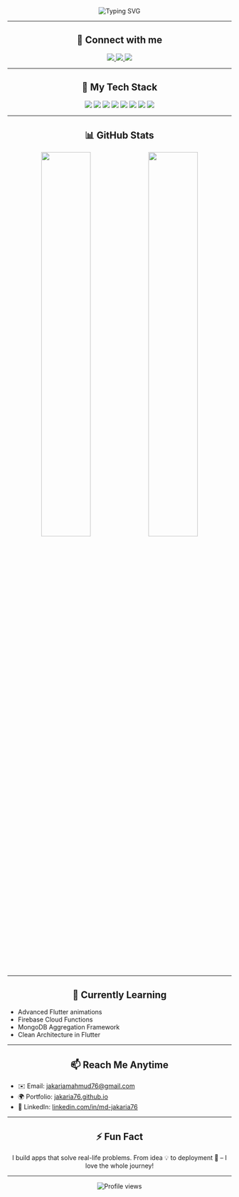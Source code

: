 <!-- Profile Banner -->
<p align="center">
  <img src="https://readme-typing-svg.herokuapp.com?font=Fira+Code&size=28&pause=1000&color=00BFFF&center=true&vCenter=true&width=900&lines=Hi+there!+I'm+Md.+Jakaria+%F0%9F%91%8B;Flutter+Developer+%F0%9F%93%B1;CSE+Student+at+AUST+%F0%9F%92%BB;Tech+Lover+%F0%9F%94%A5;Welcome+to+my+GitHub+profile+!+%F0%9F%8C%90" alt="Typing SVG" />
</p>

---

<h2 align="center">🔗 Connect with me</h2>

<p align="center">
  <a href="https://www.linkedin.com/in/md-jakaria76/" target="_blank">
    <img src="https://img.shields.io/badge/LinkedIn-%230077B5.svg?style=for-the-badge&logo=linkedin&logoColor=white" />
  </a>
  <a href="mailto:jakariamahmud76@gmail.com" target="_blank">
    <img src="https://img.shields.io/badge/Gmail-%23D14836.svg?style=for-the-badge&logo=gmail&logoColor=white" />
  </a>
  <a href="https://jakaria76.github.io" target="_blank">
    <img src="https://img.shields.io/badge/Portfolio-%23000000.svg?style=for-the-badge&logo=firefox&logoColor=white" />
  </a>
</p>

---

<h2 align="center">🚀 My Tech Stack</h2>

<p align="center">
  <img src="https://img.shields.io/badge/Flutter-02569B?style=for-the-badge&logo=flutter&logoColor=white" />
  <img src="https://img.shields.io/badge/Dart-0175C2?style=for-the-badge&logo=dart&logoColor=white" />
  <img src="https://img.shields.io/badge/Firebase-FFCA28?style=for-the-badge&logo=firebase&logoColor=black" />
  <img src="https://img.shields.io/badge/Node.js-339933?style=for-the-badge&logo=node.js&logoColor=white" />
  <img src="https://img.shields.io/badge/Express.js-000000?style=for-the-badge&logo=express&logoColor=white" />
  <img src="https://img.shields.io/badge/MongoDB-4EA94B?style=for-the-badge&logo=mongodb&logoColor=white" />
  <img src="https://img.shields.io/badge/React-61DAFB?style=for-the-badge&logo=react&logoColor=black" />
  <img src="https://img.shields.io/badge/Git-F05032?style=for-the-badge&logo=git&logoColor=white" />
</p>

---

<h2 align="center">📊 GitHub Stats</h2>

<p align="center">
  <img src="https://github-readme-stats.vercel.app/api?username=jakaria76&show_icons=true&theme=tokyonight&hide_border=true&border_radius=10" width="47%" />
  <img src="https://github-readme-streak-stats.herokuapp.com?user=jakaria76&theme=tokyonight&hide_border=true&border_radius=10" width="47%" />
</p>

---

<h2 align="center">🧠 Currently Learning</h2>

- Advanced Flutter animations  
- Firebase Cloud Functions  
- MongoDB Aggregation Framework  
- Clean Architecture in Flutter  

---

<h2 align="center">📫 Reach Me Anytime</h2>

- ✉️ Email: [jakariamahmud76@gmail.com](mailto:jakariamahmud76@gmail.com)  
- 🌍 Portfolio: [jakaria76.github.io](https://jakaria76.github.io)  
- 💬 LinkedIn: [linkedin.com/in/md-jakaria76](https://www.linkedin.com/in/md-jakaria76/)

---

<h2 align="center">⚡ Fun Fact</h2>

<p align="center">I build apps that solve real-life problems. From idea 💡 to deployment 🚀 – I love the whole journey!</p>

---

<p align="center">
  <img src="https://komarev.com/ghpvc/?username=jakaria76&label=Profile+views&color=blue&style=flat" alt="Profile views" />
</p>
